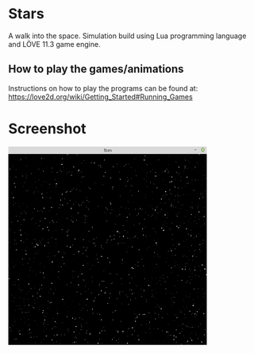 # Stars
A walk into the space.
Simulation build using Lua programming language and LÖVE 11.3 game engine.

## How to play the games/animations
Instructions on how to play the programs can be found at: https://love2d.org/wiki/Getting_Started#Running_Games

# Screenshot
<img src="https://github.com/MatheusCod/Stars/blob/master/screenshot.png" width="400" height="400">
